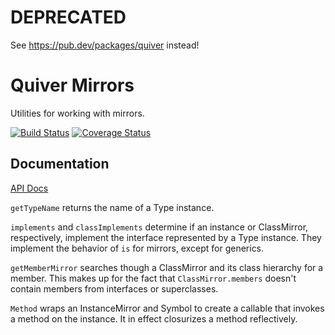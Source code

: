 # DEPRECATED

See https://pub.dev/packages/quiver instead!

Quiver Mirrors
==============

Utilities for working with mirrors.

[![Build Status](https://travis-ci.org/QuiverDart/quiver_mirrors.svg?branch=master)](https://travis-ci.org/QuiverDart/quiver_mirrors)
[![Coverage Status](https://img.shields.io/coveralls/QuiverDart/quiver_mirrors.svg)](https://coveralls.io/r/QuiverDart/quiver_mirrors)

## Documentation

[API Docs](http://www.dartdocs.org/documentation/quiver_mirrors/latest)

`getTypeName` returns the name of a Type instance.

`implements` and `classImplements` determine if an instance or ClassMirror,
respectively, implement the interface represented by a Type instance. They
implement the behavior of `is` for mirrors, except for generics.

`getMemberMirror` searches though a ClassMirror and its class hierarchy for
a member. This makes up for the fact that `ClassMirror.members` doesn't
contain members from interfaces or superclasses.

`Method` wraps an InstanceMirror and Symbol to create a callable that invokes
a method on the instance. It in effect closurizes a method reflectively.
